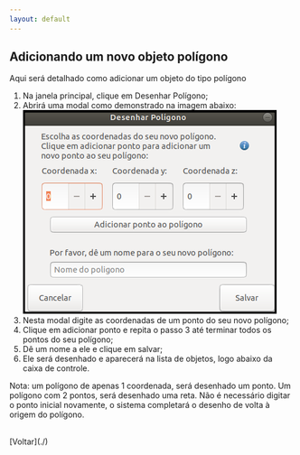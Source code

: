 ```yaml
---
layout: default
---
```


## Adicionando um novo objeto polígono

Aqui será detalhado como adicionar um objeto do tipo polígono

1. Na janela principal, clique em Desenhar Polígono;
2. Abrirá uma modal como demonstrado na imagem abaixo:
![Polígono](../img/desenhar-poligono.png)
3. Nesta modal digite as coordenadas de um ponto do seu novo polígono;
4. Clique em adicionar ponto e repita o passo 3 até terminar todos os pontos do seu polígono;
5. Dê um nome a ele e clique em salvar;
6. Ele será desenhado e aparecerá na lista de objetos, logo abaixo da caixa de controle.


Nota: um polígono de apenas 1 coordenada, será desenhado um ponto.
Um polígono com 2 pontos, será desenhado uma reta.
Não é necessário digitar o ponto inicial novamente, o sistema completará o desenho de volta à origem do polígono.



<br>
[Voltar](./)
